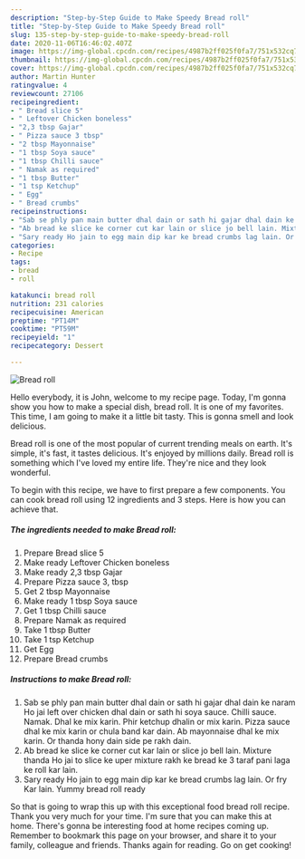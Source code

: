 ```yaml
---
description: "Step-by-Step Guide to Make Speedy Bread roll"
title: "Step-by-Step Guide to Make Speedy Bread roll"
slug: 135-step-by-step-guide-to-make-speedy-bread-roll
date: 2020-11-06T16:46:02.407Z
image: https://img-global.cpcdn.com/recipes/4987b2ff025f0fa7/751x532cq70/bread-roll-recipe-main-photo.jpg
thumbnail: https://img-global.cpcdn.com/recipes/4987b2ff025f0fa7/751x532cq70/bread-roll-recipe-main-photo.jpg
cover: https://img-global.cpcdn.com/recipes/4987b2ff025f0fa7/751x532cq70/bread-roll-recipe-main-photo.jpg
author: Martin Hunter
ratingvalue: 4
reviewcount: 27106
recipeingredient:
- " Bread slice 5"
- " Leftover Chicken boneless"
- "2,3 tbsp Gajar"
- " Pizza sauce 3 tbsp"
- "2 tbsp Mayonnaise"
- "1 tbsp Soya sauce"
- "1 tbsp Chilli sauce"
- " Namak as required"
- "1 tbsp Butter"
- "1 tsp Ketchup"
- " Egg"
- " Bread crumbs"
recipeinstructions:
- "Sab se phly pan main butter dhal dain or sath hi gajar dhal dain ke naram Ho jai left over chicken dhal dain or sath hi soya sauce. Chilli sauce. Namak. Dhal ke mix karin. Phir ketchup dhalin or mix karin. Pizza sauce dhal ke mix karin or chula band kar dain. Ab mayonnaise dhal ke mix karin. Or thanda hony dain side pe rakh dain."
- "Ab bread ke slice ke corner cut kar lain or slice jo bell lain. Mixture thanda Ho jai to slice ke uper mixture rakh ke bread ke 3 taraf pani laga ke roll kar lain."
- "Sary ready Ho jain to egg main dip kar ke bread crumbs lag lain. Or fry Kar lain. Yummy bread roll ready"
categories:
- Recipe
tags:
- bread
- roll

katakunci: bread roll 
nutrition: 231 calories
recipecuisine: American
preptime: "PT14M"
cooktime: "PT59M"
recipeyield: "1"
recipecategory: Dessert

---
```



![Bread roll](https://img-global.cpcdn.com/recipes/4987b2ff025f0fa7/751x532cq70/bread-roll-recipe-main-photo.jpg)

Hello everybody, it is John, welcome to my recipe page. Today, I'm gonna show you how to make a special dish, bread roll. It is one of my favorites. This time, I am going to make it a little bit tasty. This is gonna smell and look delicious.



Bread roll is one of the most popular of current trending meals on earth. It's simple, it's fast, it tastes delicious. It's enjoyed by millions daily. Bread roll is something which I've loved my entire life. They're nice and they look wonderful.


To begin with this recipe, we have to first prepare a few components. You can cook bread roll using 12 ingredients and 3 steps. Here is how you can achieve that.

<!--inarticleads1-->

##### The ingredients needed to make Bread roll:

1. Prepare  Bread slice 5
1. Make ready  Leftover Chicken boneless
1. Make ready 2,3 tbsp Gajar
1. Prepare  Pizza sauce 3, tbsp
1. Get 2 tbsp Mayonnaise
1. Make ready 1 tbsp Soya sauce
1. Get 1 tbsp Chilli sauce
1. Prepare  Namak as required
1. Take 1 tbsp Butter
1. Take 1 tsp Ketchup
1. Get  Egg
1. Prepare  Bread crumbs




<!--inarticleads2-->

##### Instructions to make Bread roll:

1. Sab se phly pan main butter dhal dain or sath hi gajar dhal dain ke naram Ho jai left over chicken dhal dain or sath hi soya sauce. Chilli sauce. Namak. Dhal ke mix karin. Phir ketchup dhalin or mix karin. Pizza sauce dhal ke mix karin or chula band kar dain. Ab mayonnaise dhal ke mix karin. Or thanda hony dain side pe rakh dain.
1. Ab bread ke slice ke corner cut kar lain or slice jo bell lain. Mixture thanda Ho jai to slice ke uper mixture rakh ke bread ke 3 taraf pani laga ke roll kar lain.
1. Sary ready Ho jain to egg main dip kar ke bread crumbs lag lain. Or fry Kar lain. Yummy bread roll ready




So that is going to wrap this up with this exceptional food bread roll recipe. Thank you very much for your time. I'm sure that you can make this at home. There's gonna be interesting food at home recipes coming up. Remember to bookmark this page on your browser, and share it to your family, colleague and friends. Thanks again for reading. Go on get cooking!
